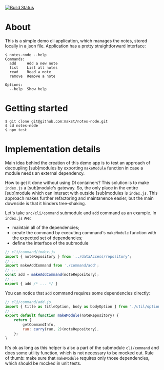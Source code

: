 [![Build Status](https://travis-ci.org/makst/notes-node.svg?branch=master)](https://travis-ci.org/makst/notes-node)

About
====
This is a simple demo cli application, which manages the notes, stored locally in a json file.
Application has a pretty straightforward interface:
```
$ notes-node --help
Commands:
  add     Add a new note
  list    List all notes
  read    Read a note
  remove  Remove a note

Options:
  --help  Show help
```

Getting started
====
```
$ git clone git@github.com:makst/notes-node.git
$ cd notes-node
$ npm test
```

Implementation details
====
Main idea behind the creation of this demo app is to test an approach of decoupling [sub]modules by
exporting `makeModule` function in case a module needs an external dependency.

How to get it done without using DI containers? This solution is to make `index.js` a [sub]module's gateway.
So, the only place in the entire [sub]module which can interact with outside [sub]modules is `index.js`.
This approach makes further refactoring and maintanence easier, but the main downside is that it hinders tree-shaking.

Let's take `src/cli/command` submodule and `add` command as an example.
In `index.js` we:
* maintain all of the dependencies;
* create the command by executing command's `makeModule` function with the expected set of dependencies;
* define the interface of the submodule

```javascript
// cli/command/index.js
import { noteRepository } from '../dataAccess/repository';
// ...
import makeAddCommand from './command/add';
// ...
const add = makeAddCommand(noteRepository);
// ...
export { add /* ... */ }
```

You can notice that `add` command requires some dependencies directly:
```javascript
// cli/command/add.js
import { title as titleOption, body as bodyOption } from './util/option';
// ...
export default function makeModule(noteRepository) {
    return {
        getCommandInfo,
        run: curry(run, 2)(noteRepository),
    };
}
```
It's ok as long as this helper is also a part of the submodule `cli/command` and does some utility
function, which is not necessary to be mocked out.
Rule of thumb: make sure that `makeModule` requires only those dependencies, which should be mocked
in unit tests.



